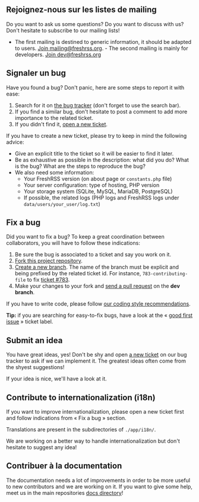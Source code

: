 ## Rejoignez-nous sur les listes de mailing

Do you want to ask us some questions? Do you want to discuss with us? Don't
hesitate to subscribe to our mailing lists!

- The first mailing is destined to generic information, it should be adapted
to users. [Join
mailing@freshrss.org](https://freshrss.org/mailman/listinfo/mailing).  - The
second mailing is mainly for developers. [Join
dev@freshrss.org](https://freshrss.org/mailman/listinfo/dev)

## Signaler un bug

Have you found a bug? Don't panic, here are some steps to report it with
ease:

1. Search for it on [the bug
   tracker](https://github.com/FreshRSS/FreshRSS/issues) (don't forget to
   use the search bar).
2. If you find a similar bug, don't hesitate to post a comment to add more
   importance to the related ticket.
3. If you didn't find it, [open a new
   ticket](https://github.com/FreshRSS/FreshRSS/issues/new).

If you have to create a new ticket, please try to keep in mind the following
advice:

- Give an explicit title to the ticket so it will be easier to find it
  later.
- Be as exhaustive as possible in the description: what did you do? What is
  the bug? What are the steps to reproduce the bug?
- We also need some information:
    + Your FreshRSS version (on about page or `constants.php` file)
    + Your server configuration: type of hosting, PHP version
    + Your storage system (SQLite, MySQL, MariaDB, PostgreSQL)
    + If possible, the related logs (PHP logs and FreshRSS logs under `data/users/your_user/log.txt`)

## Fix a bug

Did you want to fix a bug? To keep a great coordination between
collaborators, you will have to follow these indications:

1. Be sure the bug is associated to a ticket and say you work on it.
2. [Fork this project
   repository](https://help.github.com/articles/fork-a-repo/).
3. [Create a new
   branch](https://help.github.com/articles/creating-and-deleting-branches-within-your-repository/).
   The name of the branch must be explicit and being prefixed by the related
   ticket id. For instance, `783-contributing-file` to fix [ticket
   #783](https://github.com/FreshRSS/FreshRSS/issues/783).
4. Make your changes to your fork and [send a pull
   request](https://help.github.com/articles/using-pull-requests/) on the
   **dev branch**.

If you have to write code, please follow [our coding style
recommendations](developers/01_First_steps.md).

**Tip:** if you are searching for easy-to-fix bugs, have a look at the « [good first issue](https://github.com/FreshRSS/FreshRSS/issues?q=is%3Aopen+is%3Aissue+label%3A%22good+first+issue%22) » ticket label.

## Submit an idea

You have great ideas, yes! Don't be shy and open [a new
ticket](https://github.com/FreshRSS/FreshRSS/issues/new) on our bug tracker
to ask if we can implement it. The greatest ideas often come from the shyest
suggestions!

If your idea is nice, we'll have a look at it.

## Contribute to internationalization (i18n)

If you want to improve internationalization, please open a new ticket first
and follow indications from « Fix a bug » section.

Translations are present in the subdirectories of `./app/i18n/`.

We are working on a better way to handle internationalization but don't
hesitate to suggest any idea!

## Contribuer à la documentation

The documentation needs a lot of improvements in order to be more useful to
new contributors and we are working on it.  If you want to give some help,
meet us in the main repositories [docs
directory](https://github.com/FreshRSS/FreshRSS/tree/master/docs)!
